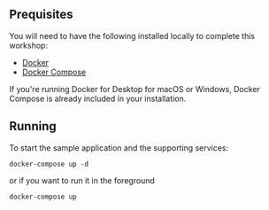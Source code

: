 ## Prequisites

You will need to have the following installed locally to complete this workshop:

- [Docker](https://docs.docker.com/install/)
- [Docker Compose](https://docs.docker.com/compose/install/)

If you're running Docker for Desktop for macOS or Windows, Docker Compose is already included in your installation.

## Running

To start the sample application and the supporting services:

```
docker-compose up -d
```
or if you want to run it in the foreground
```
docker-compose up
```
